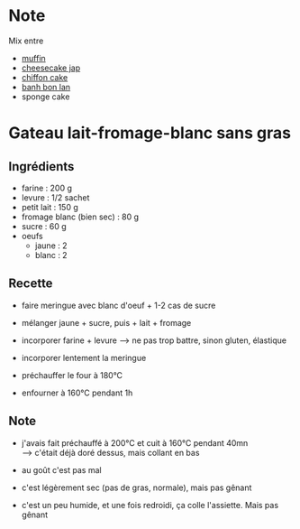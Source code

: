 # Note

Mix entre
- [muffin](./muffin.md)
- [cheesecake jap](../patisseries/cheesecake-jap.md)
- [chiffon cake](https://www.mercotte.fr/2018/04/18/chiffon-cake-il-nest-jamais-trop-tard/)
- [banh bon lan](https://misstamkitchenette.com/gateau-moelleux-a-la-vanille-banh-bong-lan/#.VJdObAvB4)
- sponge cake



# Gateau lait-fromage-blanc sans gras

## Ingrédients

- farine        :   200 g
- levure        :   1/2 sachet
- petit lait    :   150 g
- fromage blanc (bien sec) :   80 g
- sucre         :   60 g
- oeufs
    * jaune     :   2
    * blanc     :   2 

## Recette

- faire meringue avec blanc d'oeuf + 1-2 cas de sucre
- mélanger jaune + sucre, puis + lait + fromage
- incorporer farine + levure --> ne pas trop battre, sinon gluten, élastique
- incorporer lentement la meringue

- préchauffer le four à 180°C
- enfourner à 160°C pendant 1h


## Note

- j'avais fait préchauffé à 200°C et cuit à 160°C pendant 40mn  
--> c'était déjà doré dessus, mais collant en bas

- au goût c'est pas mal
- c'est légèrement sec (pas de gras, normale), mais pas gênant
- c'est un peu humide, et une fois redroidi, ça colle l'assiette. Mais pas gênant
